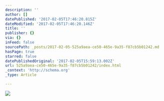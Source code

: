 ```yaml
---
description: ''
author: []
datePublished: '2017-02-05T17:46:20.815Z'
dateModified: '2017-02-05T17:46:20.146Z'
title: ''
publisher: {}
via: {}
inFeed: false
sourcePath: _posts/2017-02-05-525a9aea-ce50-465e-9a35-f87cb5b01242.md
hasPage: true
starred: false
datePublishedOriginal: '2017-02-05T15:59:13.002Z'
url: 525a9aea-ce50-465e-9a35-f87cb5b01242/index.html
_context: 'http://schema.org'
_type: Article

---
```

![](https://the-grid-user-content.s3-us-west-2.amazonaws.com/224769fd-fd44-48e2-8c49-723d7edc6b73.jpg)